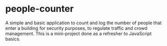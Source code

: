 # people-counter
A simple and basic application to count and log the number of people that enter a building for security purposes, to regulate traffic and crowd management.
This is a mini-project done as a refresher to JavaScript basics.
